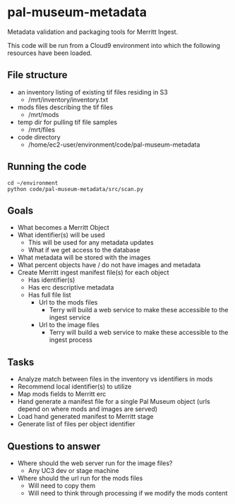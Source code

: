 # pal-museum-metadata
Metadata validation and packaging tools for Merritt Ingest.

This code will be run from a Cloud9 environment into which the following resources have been loaded.

## File structure
- an inventory listing of existing tif files residing in S3
  - /mrt/inventory/inventory.txt
- mods files describing the tif files
  - /mrt/mods
- temp dir for pulling tif file samples
  - /mrt/files
- code directory
  - /home/ec2-user/environment/code/pal-museum-metadata

## Running the code
```
cd ~/environment
python code/pal-museum-metadata/src/scan.py 
```

## Goals
- What becomes a Merritt Object
- What identifier(s) will be used
  - This will be used for any metadata updates 
  - What if we get access to the database
- What metadata will be stored with the images
- What percent objects have / do not have images and metadata
- Create Merritt ingest manifest file(s) for each object
  - Has identifier(s)
  - Has erc descriptive metadata
  - Has full file list
    - Url to the mods files
      - Terry will build a web service to make these accessible to the ingest service 
    - Url to the image files
      - Terry will build a web service to make these accessible to the ingest process 

## Tasks
- Analyze match between files in the inventory vs identifiers in mods
- Recommend local identifier(s) to utilize
- Map mods fields to Merritt erc
- Hand generate a manifest file for a single Pal Museum object (urls depend on where mods and images are served)
- Load hand generated manifest to Merritt stage
- Generate list of files per object identifier

## Questions to answer
- Where should the web server run for the image files?
  - Any UC3 dev or stage machine
- Where should the url run for the mods files
  - Will need to copy them 
  - Will need to think through processing if we modify the mods content
